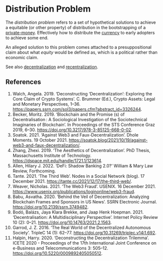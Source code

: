 # Distribution Problem
The *distribution problem* refers to a set of hypothetical solutions to achieve a equitable (or other property) of distribution in the bootstrapping of a [private-money](private-money.md). Effectively how to distribute the [currency](currency.md) to early adopters to achieve some end.

An alleged solution to this problem comes attached to a presuppositional claim about what *equity* would be defined as, which is a political rather than economic claim.

See also [decentralization](decentralization.md) and [recentralization](recentralization.md).

## References
1. Walch, Angela. 2019. ‘Deconstructing ‘Decentralization’: Exploring the Core Claim of Crypto Systems’. C. Brummer (Ed.), Crypto Assets: Legal and Monetary Perspectives, 1–36. https://papers.ssrn.com/sol3/papers.cfm?abstract_id=3326244.
1. Becker, Moritz. 2019. ‘Blockchain and the Promise (s) of Decentralisation : A Sociological Investigation of the Sociotechnical Imaginaries of Blockchain’. In Proceedings of the STS Conference Graz 2019, 6–30. https://doi.org/10.3217/978-3-85125-668-0-02.
1. Soatok. 2021. ‘Against Web3 and Faux-Decentralization’. Dhole Moments. 19 October 2021. https://soatok.blog/2021/10/19/against-web3-and-faux-decentralization/.
1. Zhang, Zhexi. 2019. ‘The Aesthetics of Decentralization’. PhD Thesis, Massachusetts Institute of Technology. https://dspace.mit.edu/handle/1721.1/123614.
1. Allen, Hilary J. 2022. ‘DeFi: Shadow Banking 2.0?’ William & Mary Law Review, Forthcoming.
1. Tante. 2021. ‘The Third Web’. Nodes in a Social Network (blog). 17 December 2021. https://tante.cc/2021/12/17/the-third-web/.
1. Weaver, Nicholas. 2021. ‘The Web3 Fraud’. USENIX. 16 December 2021. https://www.usenix.org/publications/loginonline/web3-fraud.
1. Babu, Asvatha. 2020. ‘Behind the Veil of Decentralization: Analyzing Blockchain Frames and Sponsors in US News’. SSRN Electronic Journal. https://doi.org/10.2139/ssrn.3749482.
1. Bodó, Balázs, Jaya Klara Brekke, and Jaap Henk Hoepman. 2021. ‘Decentralisation: A Multidisciplinary Perspective’. Internet Policy Review 10 (2): 0–21. https://doi.org/10.14763/2021.2.1563.
1. Garrod, J. Z. 2016. ‘The Real World of the Decentralized Autonomous Society’. TripleC 14 (1): 62–77. https://doi.org/10.31269/triplec.v14i1.692.
1. Halpin, Harry. 2020. ‘Deconstructing the Decentralization Trilemma’. ICETE 2020 - Proceedings of the 17th International Joint Conference on e-Business and Telecommunications 3: 505–12. https://doi.org/10.5220/0009892405050512.